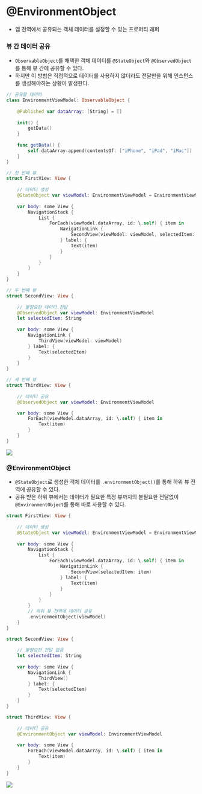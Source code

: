 # @EnvironmentObject
- 앱 전역에서 공유되는 객체 데이터를 설정할 수 있는 프로퍼티 래퍼

### 뷰 간 데이터 공유
- `ObservableObject`를 채택한 객체 데이터를 `@StateObject`와 `@ObservedObject`를 통해 뷰 간에 공유할 수 있다.
- 하지만 이 방법은 직접적으로 데이터를 사용하지 않더라도 전달만을 위해 인스턴스를 생성해야하는 상황이 발생한다.
```swift
// 공유할 데이터
class EnvironmentViewModel: ObservableObject {
    
    @Published var dataArray: [String] = []
    
    init() {
        getData()
    }
    
    func getData() {
        self.dataArray.append(contentsOf: ["iPhone", "iPad", "iMac"])
    }
}

// 첫 번째 뷰
struct FirstView: View {
    
    // 데이터 생성
    @StateObject var viewModel: EnvironmentViewModel = EnvironmentViewModel()
    
    var body: some View {
        NavigationStack {
            List {
                ForEach(viewModel.dataArray, id: \.self) { item in
                    NavigationLink {
                        SecondView(viewModel: viewModel, selectedItem: item)
                    } label: {
                        Text(item)
                    }
                }
            }
        }
    }
}

// 두 번째 뷰
struct SecondView: View {
    
    // 불필요한 데이터 전달
    @ObservedObject var viewModel: EnvironmentViewModel
    let selectedItem: String
    
    var body: some View {
        NavigationLink {
            ThirdView(viewModel: viewModel)
        } label: {
            Text(selectedItem)
        }
    }
}

// 세 번째 뷰
struct ThirdView: View {
    
    // 데이터 공유
    @ObservedObject var viewModel: EnvironmentViewModel

    var body: some View {
        ForEach(viewModel.dataArray, id: \.self) { item in
            Text(item)
        }
    }
}
```
![](https://velog.velcdn.com/images/snack/post/5b9de427-15ff-448a-8b47-921a6de75939/image.png)

### @EnvironmentObject
- `@StateObject`로 생성한 객체 데이터를 `.environmentObject()`를 통해 하위 뷰 전역에 공유할 수 있다.
- 공유 받은 하위 뷰에서는 데이터가 필요한 특정 뷰까지의 불필요한 전달없이 `@EnvironmentObject`를 통해 바로 사용할 수 있다.
```swift
struct FirstView: View {
    
    // 데이터 생성
    @StateObject var viewModel: EnvironmentViewModel = EnvironmentViewModel()
    
    var body: some View {
        NavigationStack {
            List {
                ForEach(viewModel.dataArray, id: \.self) { item in
                    NavigationLink {
                        SecondView(selectedItem: item)
                    } label: {
                        Text(item)
                    }
                }
            }
        }
        // 하위 뷰 전역에 데이터 공유
        .environmentObject(viewModel)
    }
}

struct SecondView: View {
    
    // 불필요한 전달 없음
    let selectedItem: String
    
    var body: some View {
        NavigationLink {
            ThirdView()
        } label: {
            Text(selectedItem)
        }
    }
}

struct ThirdView: View {
    
    // 데이터 공유
    @EnvironmentObject var viewModel: EnvironmentViewModel
    
    var body: some View {
        ForEach(viewModel.dataArray, id: \.self) { item in
            Text(item)
        }
    }
}
```
![](https://velog.velcdn.com/images/snack/post/bb522be3-3afb-48bf-9e04-79669eaede2a/image.png)
